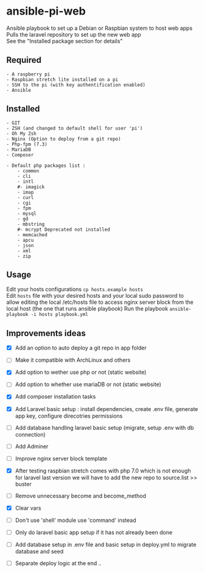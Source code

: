 # ansible-pi-web

Ansible playbook to set up a Debian or Raspbian system to host web apps  
Pulls the laravel repository to set up the new web app  
See the "Installed package section for details"  

## Required
    - A raspberry pi
    - Raspbian stretch lite installed on a pi
    - SSH to the pi (with key authentification enabled)
    - Ansible

## Installed
```shell
- GIT
- ZSH (and changed to default shell for user 'pi')
- Oh My Zsh
- Nginx (Option to deploy from a git repo)
- Php-fpm (7.3)
- MariaDB
- Composer

- Default php packages list :
    - common
    - cli
    - intl
    #- imagick
    - imap
    - curl
    - cgi
    - fpm
    - mysql
    - gd
    - mbstring
    #- mcrypt Deprecated not installed
    - memcached
    - apcu
    - json
    - xml
    - zip
```

## Usage
Edit your hosts configurations
`cp hosts.example hosts`  
Edit `hosts` file with your desired hosts and your local sudo password to allow editing the local /etc/hosts file to access nginx server block from the local host (the one that runs ansible playbook)
Run the playbook
`ansible-playbook -i hosts playbook.yml`  

## Improvements ideas
 - [X] Add an option to auto deploy a git repo in app folder
 - [ ] Make it compatible with ArchLinux and others
 - [X] Add option to wether use php or not (static website)
 - [ ] Add option to whether use mariaDB or not (static website)
 - [X] Add composer installation tasks
 - [X] Add Laravel basic setup : install dependencies, create .env file, generate app key, configure direcotries permissions
 - [ ] Add database handling laravel basic setup (migrate, setup .env with db connection)
 - [ ] Add Adminer
 - [ ] Improve nginx server block template
 - [X] After testing raspbian stretch comes with php 7.0 which is not enough for laravel last version we will have to add the new repo to source.list >> buster
 - [ ] Remove unnecessary become and become_method
 - [X] Clear vars
 - [ ] Don't use 'shell' module use 'command' instead
 - [ ] Only do laravel basic app setup if it has not already been done
 - [ ] Add database setup in .env file and basic setup in deploy.yml to migrate database and seed
 - [ ] Separate deploy logic at the end .. 

